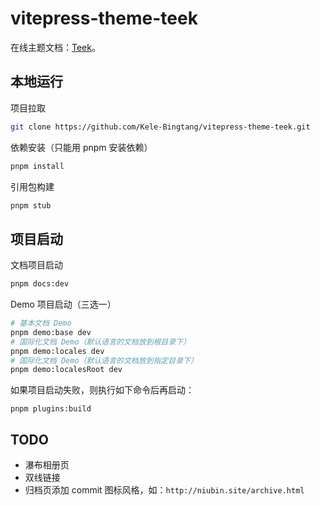 # vitepress-theme-teek

在线主题文档：[Teek](http://vp.teek.top/)。

## 本地运行

项目拉取

```bash
git clone https://github.com/Kele-Bingtang/vitepress-theme-teek.git
```

依赖安装（只能用 pnpm 安装依赖）

```bash
pnpm install
```

引用包构建

```bash
pnpm stub
```

## 项目启动

文档项目启动

```bash
pnpm docs:dev
```

Demo 项目启动（三选一）

```bash
# 基本文档 Demo
pnpm demo:base dev
# 国际化文档 Demo（默认语言的文档放到根目录下）
pnpm demo:locales dev
# 国际化文档 Demo（默认语言的文档放到指定目录下）
pnpm demo:localesRoot dev
```

如果项目启动失败，则执行如下命令后再启动：

```base
pnpm plugins:build
```

## TODO

- 瀑布相册页
- 双线链接
- 归档页添加 commit 图标风格，如：`http://niubin.site/archive.html`
